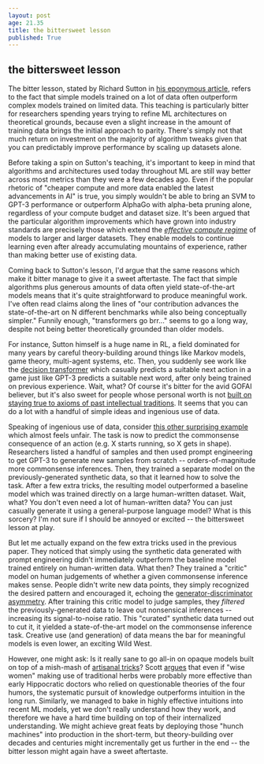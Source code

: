 ```yaml
---
layout: post
age: 21.35
title: the bittersweet lesson
published: True
---
```


## the bittersweet lesson

The bitter lesson, stated by Richard Sutton in [his eponymous article](http://incompleteideas.net/IncIdeas/BitterLesson.html), refers to the fact that simple models trained on a lot of data often outperform complex models trained on limited data. This teaching is particularly bitter for researchers spending years trying to refine ML architectures on theoretical grounds, because even a slight increase in the amount of training data brings the initial approach to parity. There's simply not that much return on investment on the majority of algorithm tweaks given that you can predictably improve performance by scaling up datasets alone.

Before taking a spin on Sutton's teaching, it's important to keep in mind that algorithms and architectures used today throughout ML are still way better across most metrics than they were a few decades ago. Even if the popular rhetoric of "cheaper compute and more data enabled the latest advancements in AI" is true, you simply wouldn't be able to bring an SVM to GPT-3 performance or outperform AlphaGo with alpha-beta pruning alone, regardless of your compute budget and dataset size. It's been argued that the particular algorithm improvements which have grown into industry standards are precisely those which extend the _[effective compute regime](https://www.alignmentforum.org/posts/ax695frGJEzGxFBK4/biology-inspired-agi-timelines-the-trick-that-never-works?commentId=yv4tLvGmZE7yKpxqu)_ of models to larger and larger datasets. They enable models to continue learning even after already accumulating mountains of experience, rather than making better use of existing data.

Coming back to Sutton's lesson, I'd argue that the same reasons which make it bitter manage to give it a sweet aftertaste. The fact that simple algorithms plus generous amounts of data often yield state-of-the-art models means that it's quite straightforward to produce meaningful work. I've often read claims along the lines of "our contribution advances the state-of-the-art on N different benchmarks while also being conceptually simpler." Funnily enough, "transformers go brr..." seems to go a long way, despite not being better theoretically grounded than older models.

For instance, Sutton himself is a huge name in RL, a field dominated for many years by careful theory-building around things like Markov models, game theory, multi-agent systems, etc. Then, you suddenly see work like the [decision transformer](https://www.youtube.com/watch?v=-buULmf7dec) which casually predicts a suitable next action in a game just like GPT-3 predicts a suitable next word, after only being trained on previous experience. Wait, what? Of course it's bitter for the avid GOFAI believer, but it's also sweet for people whose personal worth is not [built on staying true to axioms of past intellectual traditions](https://twitter.com/hardmaru/status/1350285435830878211/photo/1). It seems that you can do a lot with a handful of simple ideas and ingenious use of data.

Speaking of ingenious use of data, consider [this other surprising example](https://www.youtube.com/watch?v=kP-dXK9JEhY) which almost feels unfair. The task is now to predict the commonsense consequence of an action (e.g. X starts running, so X gets in shape). Researchers listed a handful of samples and then used prompt engineering to get GPT-3 to generate new samples from scratch -- orders-of-magnitude more commonsense inferences. Then, they trained a separate model on the previously-generated synthetic data, so that it learned how to solve the task. After a few extra tricks, the resulting model outperformed a baseline model which was trained directly on a large human-written dataset. Wait, what? You don't even need a lot of human-written data? You can just casually generate it using a general-purpose language model? What is this sorcery? I'm not sure if I should be annoyed or excited -- the bittersweet lesson at play.

But let me actually expand on the few extra tricks used in the previous paper. They noticed that simply using the synthetic data generated with prompt engineering didn't immediately outperform the baseline model trained entirely on human-written data. What then? They trained a "critic" model on human judgements of whether a given commonsense inference makes sense. People didn't write new data points, they simply recognized the desired pattern and encouraged it, echoing the [generator-discriminator asymmetry](/reflections/wielding-language-models). After training this critic model to judge samples, they _filtered_ the previously-generated data to leave out nonsensical inferences -- increasing its signal-to-noise ratio. This "curated" synthetic data turned out to cut it, it yielded a state-of-the-art model on the commonsense inference task. Creative use (and generation) of data means the bar for meaningful models is even lower, an exciting Wild West.

However, one might ask: Is it really sane to go all-in on opaque models built on top of a mish-mash of [artisanal tricks](https://www.youtube.com/watch?v=AJwnbSP_rq8&t=895s)? Scott [argues](https://astralcodexten.substack.com/p/what-are-we-arguing-about-when-we?s=r) that even if "wise women" making use of traditional herbs were probably more effective than early Hippocratic doctors who relied on questionable theories of the four humors, the systematic pursuit of knowledge outperforms intuition in the long run. Similarly, we managed to bake in highly effective intuitions into recent ML models, yet we don't really understand how they work, and therefore we have a hard time building on top of their internalized understanding. We might achieve great feats by deploying those "hunch machines" into production in the short-term, but theory-building over decades and centuries might incrementally get us further in the end -- the bitter lesson might again have a sweet aftertaste.
